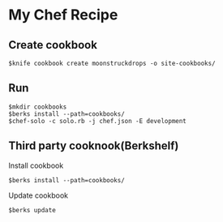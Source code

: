 My Chef Recipe
======================

Create cookbook
------
```
$knife cookbook create moonstruckdrops -o site-cookbooks/
```

Run
------
```
$mkdir cookbooks
$berks install --path=cookbooks/
$chef-solo -c solo.rb -j chef.json -E development
```

Third party cooknook(Berkshelf)
------
Install cookbook

```
$berks install --path=cookbooks/
```

Update cookbook
```
$berks update
```

